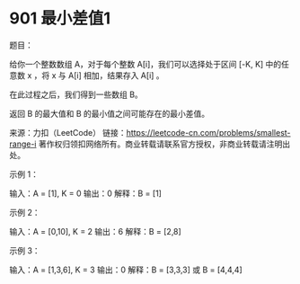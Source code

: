
#  901 最小差值1

题目：

给你一个整数数组 A，对于每个整数 A[i]，我们可以选择处于区间 [-K, K] 中的任意数 x ，将 x 与 A[i] 相加，结果存入 A[i] 。

在此过程之后，我们得到一些数组 B。

返回 B 的最大值和 B 的最小值之间可能存在的最小差值。


来源：力扣（LeetCode）
链接：https://leetcode-cn.com/problems/smallest-range-i
著作权归领扣网络所有。商业转载请联系官方授权，非商业转载请注明出处。

示例 1：

输入：A = [1], K = 0
输出：0
解释：B = [1]


示例 2：

输入：A = [0,10], K = 2
输出：6
解释：B = [2,8]


示例 3：

输入：A = [1,3,6], K = 3
输出：0
解释：B = [3,3,3] 或 B = [4,4,4]


